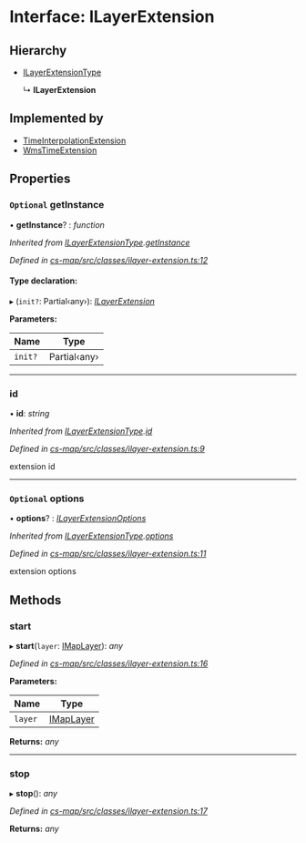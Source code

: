 # Interface: ILayerExtension

## Hierarchy

* [ILayerExtensionType](_cs_map_src_classes_ilayer_extension_.ilayerextensiontype.md)

  ↳ **ILayerExtension**

## Implemented by

* [TimeInterpolationExtension](../classes/_cs_map_src_extensions_time_interpolation_extension_.timeinterpolationextension.md)
* [WmsTimeExtension](../classes/_cs_map_src_extensions_wms_time_extension_.wmstimeextension.md)

## Properties

### `Optional` getInstance

• **getInstance**? : *function*

*Inherited from [ILayerExtensionType](_cs_map_src_classes_ilayer_extension_.ilayerextensiontype.md).[getInstance](_cs_map_src_classes_ilayer_extension_.ilayerextensiontype.md#optional-getinstance)*

*Defined in [cs-map/src/classes/ilayer-extension.ts:12](https://github.com/TNOCS/csnext/blob/40018c3a/packages/cs-map/src/classes/ilayer-extension.ts#L12)*

#### Type declaration:

▸ (`init?`: Partial‹any›): *[ILayerExtension](_cs_map_src_classes_ilayer_extension_.ilayerextension.md)*

**Parameters:**

Name | Type |
------ | ------ |
`init?` | Partial‹any› |

___

###  id

• **id**: *string*

*Inherited from [ILayerExtensionType](_cs_map_src_classes_ilayer_extension_.ilayerextensiontype.md).[id](_cs_map_src_classes_ilayer_extension_.ilayerextensiontype.md#id)*

*Defined in [cs-map/src/classes/ilayer-extension.ts:9](https://github.com/TNOCS/csnext/blob/40018c3a/packages/cs-map/src/classes/ilayer-extension.ts#L9)*

extension id

___

### `Optional` options

• **options**? : *[ILayerExtensionOptions](_cs_map_src_classes_ilayer_extension_.ilayerextensionoptions.md)*

*Inherited from [ILayerExtensionType](_cs_map_src_classes_ilayer_extension_.ilayerextensiontype.md).[options](_cs_map_src_classes_ilayer_extension_.ilayerextensiontype.md#optional-options)*

*Defined in [cs-map/src/classes/ilayer-extension.ts:11](https://github.com/TNOCS/csnext/blob/40018c3a/packages/cs-map/src/classes/ilayer-extension.ts#L11)*

extension options

## Methods

###  start

▸ **start**(`layer`: [IMapLayer](_cs_map_src_classes_imap_layer_.imaplayer.md)): *any*

*Defined in [cs-map/src/classes/ilayer-extension.ts:16](https://github.com/TNOCS/csnext/blob/40018c3a/packages/cs-map/src/classes/ilayer-extension.ts#L16)*

**Parameters:**

Name | Type |
------ | ------ |
`layer` | [IMapLayer](_cs_map_src_classes_imap_layer_.imaplayer.md) |

**Returns:** *any*

___

###  stop

▸ **stop**(): *any*

*Defined in [cs-map/src/classes/ilayer-extension.ts:17](https://github.com/TNOCS/csnext/blob/40018c3a/packages/cs-map/src/classes/ilayer-extension.ts#L17)*

**Returns:** *any*

